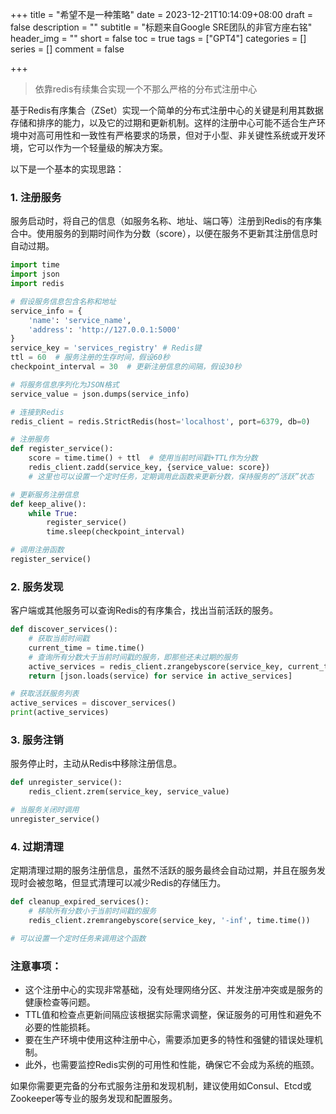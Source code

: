 +++
title = "希望不是一种策略"
date = 2023-12-21T10:14:09+08:00
draft = false
description = ""
subtitle = "标题来自Google SRE团队的非官方座右铭"
header_img = ""
short = false
toc = true
tags = ["GPT4"]
categories = []
series = []
comment = false

+++

> 依靠redis有续集合实现一个不那么严格的分布式注册中心

基于Redis有序集合（ZSet）实现一个简单的分布式注册中心的关键是利用其数据存储和排序的能力，以及它的过期和更新机制。这样的注册中心可能不适合生产环境中对高可用性和一致性有严格要求的场景，但对于小型、非关键性系统或开发环境，它可以作为一个轻量级的解决方案。

以下是一个基本的实现思路：

### 1. 注册服务

服务启动时，将自己的信息（如服务名称、地址、端口等）注册到Redis的有序集合中。使用服务的到期时间作为分数（score），以便在服务不更新其注册信息时自动过期。

```python
import time
import json
import redis

# 假设服务信息包含名称和地址
service_info = {
    'name': 'service_name',
    'address': 'http://127.0.0.1:5000'
}
service_key = 'services_registry' # Redis键
ttl = 60  # 服务注册的生存时间，假设60秒
checkpoint_interval = 30  # 更新注册信息的间隔，假设30秒

# 将服务信息序列化为JSON格式
service_value = json.dumps(service_info)

# 连接到Redis
redis_client = redis.StrictRedis(host='localhost', port=6379, db=0)

# 注册服务
def register_service():
    score = time.time() + ttl  # 使用当前时间戳+TTL作为分数
    redis_client.zadd(service_key, {service_value: score})
    # 这里也可以设置一个定时任务，定期调用此函数来更新分数，保持服务的“活跃”状态

# 更新服务注册信息
def keep_alive():
    while True:
        register_service()
        time.sleep(checkpoint_interval)

# 调用注册函数
register_service()
```

### 2. 服务发现

客户端或其他服务可以查询Redis的有序集合，找出当前活跃的服务。

```python
def discover_services():
    # 获取当前时间戳
    current_time = time.time()
    # 查询所有分数大于当前时间戳的服务，即那些还未过期的服务
    active_services = redis_client.zrangebyscore(service_key, current_time, '+inf')
    return [json.loads(service) for service in active_services]

# 获取活跃服务列表
active_services = discover_services()
print(active_services)
```

### 3. 服务注销

服务停止时，主动从Redis中移除注册信息。

```python
def unregister_service():
    redis_client.zrem(service_key, service_value)

# 当服务关闭时调用
unregister_service()
```

### 4. 过期清理

定期清理过期的服务注册信息，虽然不活跃的服务最终会自动过期，并且在服务发现时会被忽略，但显式清理可以减少Redis的存储压力。

```python
def cleanup_expired_services():
    # 移除所有分数小于当前时间戳的服务
    redis_client.zremrangebyscore(service_key, '-inf', time.time())

# 可以设置一个定时任务来调用这个函数
```

### 注意事项：

- 这个注册中心的实现非常基础，没有处理网络分区、并发注册冲突或是服务的健康检查等问题。
- TTL值和检查点更新间隔应该根据实际需求调整，保证服务的可用性和避免不必要的性能损耗。
- 要在生产环境中使用这种注册中心，需要添加更多的特性和强健的错误处理机制。
- 此外，也需要监控Redis实例的可用性和性能，确保它不会成为系统的瓶颈。

如果你需要更完备的分布式服务注册和发现机制，建议使用如Consul、Etcd或Zookeeper等专业的服务发现和配置服务。




